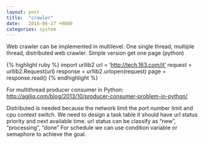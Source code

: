 ```yaml
---
layout: post
title:  "crawler"
date:   2016-06-27 +0800
categories: system
---
```

Web crawler can be implemented in multilevel. One single thread, multiple thread, distributed web crawler.
Simple version get one page (python)

{% highlight ruby %}
 import urllib2
url = ‘http://tech.163.com/it’ 
request = urllib2.Request(url) 
response = urllib2.urlopen(request) 
page = response.read() 
{% endhighlight %}

For multithread producer consumer in Python:
http://agiliq.com/blog/2013/10/producer-consumer-problem-in-python/

Distributed is needed because the network limit the port number limit and cpu context switch.
We need to design a task table it should have url status priority and next available time. url status can be classify as “new”, “processing”, “done”
For schedule we can use condition variable or semaphore to achieve the goal. 
